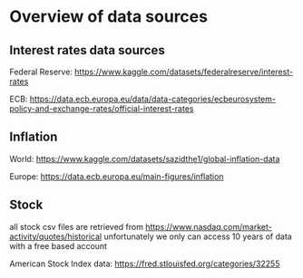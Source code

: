 # Overview of data sources

## Interest rates data sources

Federal Reserve: https://www.kaggle.com/datasets/federalreserve/interest-rates

ECB: https://data.ecb.europa.eu/data/data-categories/ecbeurosystem-policy-and-exchange-rates/official-interest-rates

## Inflation

World: https://www.kaggle.com/datasets/sazidthe1/global-inflation-data

Europe: https://data.ecb.europa.eu/main-figures/inflation


## Stock

all stock csv files are retrieved from https://www.nasdaq.com/market-activity/quotes/historical
unfortunately we only can access 10 years of data with a free based account

American Stock Index data: https://fred.stlouisfed.org/categories/32255
